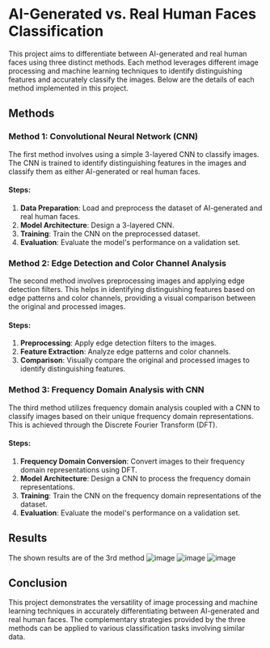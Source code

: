 # AI-Generated vs. Real Human Faces Classification

This project aims to differentiate between AI-generated and real human faces using three distinct methods. Each method leverages different image processing and machine learning techniques to identify distinguishing features and accurately classify the images. Below are the details of each method implemented in this project.

## Methods

### Method 1: Convolutional Neural Network (CNN)

The first method involves using a simple 3-layered CNN to classify images. The CNN is trained to identify distinguishing features in the images and classify them as either AI-generated or real human faces.

#### Steps:
1. **Data Preparation**: Load and preprocess the dataset of AI-generated and real human faces.
2. **Model Architecture**: Design a 3-layered CNN.
3. **Training**: Train the CNN on the preprocessed dataset.
4. **Evaluation**: Evaluate the model's performance on a validation set.

### Method 2: Edge Detection and Color Channel Analysis

The second method involves preprocessing images and applying edge detection filters. This helps in identifying distinguishing features based on edge patterns and color channels, providing a visual comparison between the original and processed images.

#### Steps:
1. **Preprocessing**: Apply edge detection filters to the images.
2. **Feature Extraction**: Analyze edge patterns and color channels.
3. **Comparison**: Visually compare the original and processed images to identify distinguishing features.

### Method 3: Frequency Domain Analysis with CNN

The third method utilizes frequency domain analysis coupled with a CNN to classify images based on their unique frequency domain representations. This is achieved through the Discrete Fourier Transform (DFT).

#### Steps:
1. **Frequency Domain Conversion**: Convert images to their frequency domain representations using DFT.
2. **Model Architecture**: Design a CNN to process the frequency domain representations.
3. **Training**: Train the CNN on the frequency domain representations of the dataset.
4. **Evaluation**: Evaluate the model's performance on a validation set.


## Results

The shown results are of the 3rd method
![image](https://github.com/TiredTaurus24/FreqVision/assets/96630810/9de06dbb-2f3c-460b-ab23-781ad7a18141)
![image](https://github.com/TiredTaurus24/FreqVision/assets/96630810/f5678cc6-7d4d-4176-88a7-c0acada6ffab)
![image](https://github.com/TiredTaurus24/FreqVision/assets/96630810/5e3aa14f-ba3b-4a7f-bb86-1d2f62e3b3a1)




## Conclusion

This project demonstrates the versatility of image processing and machine learning techniques in accurately differentiating between AI-generated and real human faces. The complementary strategies provided by the three methods can be applied to various classification tasks involving similar data.

